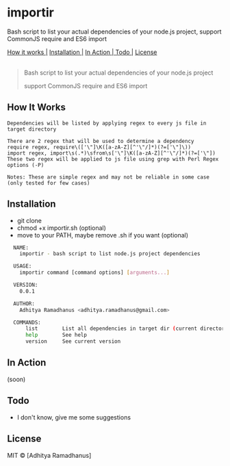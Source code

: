 # importir
Bash script to list your actual dependencies of your node.js project, support CommonJS require and ES6 import

<p>
  <a href="#how-it-works">How it works |</a>
  <a href="#installation">Installation |</a>
  <a href="#in-action">In Action | </a>
  <a href="#todo">Todo |</a>
  <a href="#licenses">License</a>
  <br><br>
  <blockquote>
  Bash script to list your actual dependencies of your node.js project
  
  support CommonJS require and ES6 import
  </blockquote>
</p>

How It Works
------------
```
Dependencies will be listed by applying regex to every js file in target directory

There are 2 regex that will be used to determine a dependency
require regex, require\(['\"]\K([a-zA-Z][^'\"/]*)(?=['\"]\))
import regex, import\s(.*)\sfrom\s['\"]\K([a-zA-Z][^'\"/]*)(?=['\"])
These two regex will be applied to js file using grep with Perl Regex options (-P)

Notes: These are simple regex and may not be reliable in some case (only tested for few cases)
```


Installation
----------- 
* git clone
* chmod +x importir.sh (optional)
* move to your PATH, maybe remove .sh if you want (optional)
```bash
  NAME:
    importir - bash script to list node.js project dependencies

  USAGE:
    importir command [command options] [arguments...]

  VERSION:
    0.0.1

  AUTHOR:
    Adhitya Ramadhanus <adhitya.ramadhanus@gmail.com>

  COMMANDS:
      list        List all dependencies in target dir (current directory by default)
      help        See help
      version     See current version
```
In Action
----------------
(soon)

Todo
----------------
* I don't know, give me some suggestions

License
----

MIT © [Adhitya Ramadhanus]

